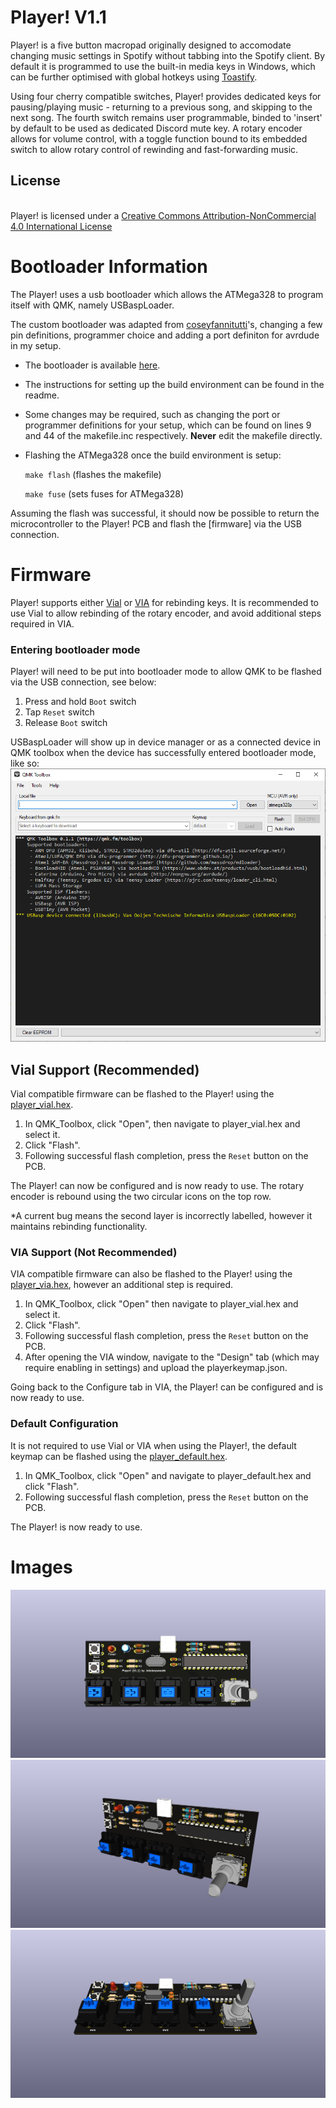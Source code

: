 # Player! V1.1

Player! is a five button macropad originally designed to accomodate changing music settings in Spotify without tabbing into the Spotify client. By default it is programmed to use the built-in media keys in Windows, which can be further optimised with global hotkeys using [Toastify](https://github.com/aleab/toastify).

Using four cherry compatible switches, Player! provides dedicated keys for pausing/playing music -  returning to a previous song, and skipping to the next song. The fourth switch remains user programmable, binded to 'insert' by default to be used as dedicated Discord mute key. A rotary encoder allows for volume control, with a toggle function bound to its embedded switch to allow rotary control of rewinding and fast-forwarding music.

## License
<br />Player! is licensed under a <a rel="license" href="http://creativecommons.org/licenses/by-nc/4.0/">Creative Commons Attribution-NonCommercial 4.0 International License </a>

# Bootloader Information

The Player! uses a usb bootloader which allows the ATMega328 to program itself with QMK, namely USBaspLoader.

The custom bootloader was adapted from [coseyfannitutti](https://github.com/coseyfannitutti)'s, changing a few pin definitions, programmer choice and adding a port definiton for avrdude in my setup. 

* The bootloader is available [here](https://github.com/Johnboysmooth/USBaspLoader).
* The instructions for setting up the build environment can be found in the readme.
* Some changes may be required, such as changing the port or programmer definitions for your setup, which can be found on lines 9 and 44 of the makefile.inc respectively. **Never** edit the makefile directly.
* Flashing the ATMega328 once the build environment is setup:

	```make flash``` (flashes the makefile)

	```make fuse``` (sets fuses for ATMega328)

Assuming the flash was successful, it should now be possible to return the microcontroller to the Player! PCB and flash the [firmware] via the USB connection.

# Firmware 
Player! supports either [Vial](https://get.vial.today/) or [VIA](https://www.caniusevia.com/) for rebinding keys. It is recommended to use Vial to allow rebinding of the rotary encoder, and avoid additional steps required in VIA.

### Entering bootloader mode
Player! will need to be put into bootloader mode to allow QMK to be flashed via the USB connection, see below:

1. Press and hold ```Boot``` switch
2. Tap ```Reset``` switch
3. Release ```Boot``` switch

USBaspLoader will show up in device manager or as a connected device in QMK toolbox when the device has successfully entered bootloader mode, like so:
![](/Images/QMK_Toolbox.png)

## Vial Support (Recommended)

Vial compatible firmware can be flashed to the Player! using the [player_vial.hex](Firmware/player_vial.hex). 
1. In QMK_Toolbox, click "Open", then navigate to player_vial.hex and select it. 
2. Click "Flash". 
3. Following successful flash completion, press the ```Reset``` button on the PCB. 

The Player! can now be configured and is now ready to use. The rotary encoder is rebound using the two circular icons on the top row.

*A current bug means the second layer is incorrectly labelled, however it maintains rebinding functionality.

### VIA Support (Not Recommended)

VIA compatible firmware can also be flashed to the Player! using the [player_via.hex](Firmware/player_via.hex), however an additional step is required.
1. In QMK_Toolbox, click "Open" then navigate to player_vial.hex and select it.
2. Click "Flash". 
3. Following successful flash completion, press the ```Reset``` button on the PCB. 
4. After opening the VIA window, navigate to the "Design" tab (which may require enabling in settings) and upload the playerkeymap.json. 

Going back to the Configure tab in VIA, the Player! can be configured and is now ready to use.

### Default Configuration

It is not required to use Vial or VIA when using the Player!, the default keymap can be flashed using the [player_default.hex](Firmware/player_default.hex). 
1. In QMK_Toolbox, click "Open" and navigate to player_default.hex and click "Flash".
2. Following successful flash completion, press the ```Reset``` button on the PCB. 

The Player! is now ready to use.

# Images
![](/Images/Player_Top.png)
![](/Images/Player_Iso.png)
![](/Images/Player_Front.png)
